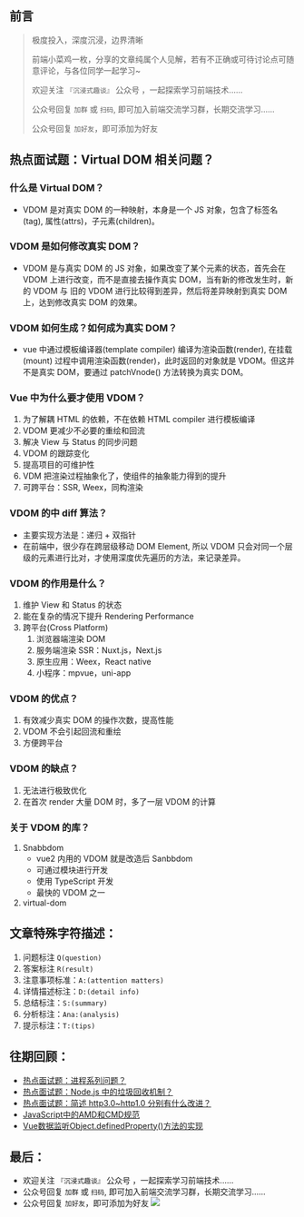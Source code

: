 ## 前言
>  极度投入，深度沉浸，边界清晰
>
>  前端小菜鸡一枚，分享的文章纯属个人见解，若有不正确或可待讨论点可随意评论，与各位同学一起学习~
>
>  欢迎关注 `『沉浸式趣谈』` 公众号 ，一起探索学习前端技术......
>
>  公众号回复 `加群` 或 `扫码`, 即可加入前端交流学习群，长期交流学习......
>
>  公众号回复 `加好友`，即可添加为好友

## 热点面试题：Virtual DOM 相关问题？
### 什么是 Virtual DOM？
-   VDOM 是对真实 DOM 的一种映射，本身是一个 JS 对象，包含了标签名(tag), 属性(attrs)，子元素(children)。

### VDOM 是如何修改真实 DOM？
-   VDOM 是与真实 DOM 的 JS 对象，如果改变了某个元素的状态，首先会在 VDOM 上进行改变，而不是直接去操作真实 DOM，当有新的修改发生时，新的 VDOM 与 旧的 VDOM 进行比较得到差异，然后将差异映射到真实 DOM 上，达到修改真实 DOM 的效果。

### VDOM 如何生成？如何成为真实 DOM？
-   vue 中通过模板编译器(template compiler) 编译为渲染函数(render), 在挂载(mount) 过程中调用渲染函数(render)，此时返回的对象就是 VDOM。但这并不是真实 DOM，要通过 patchVnode() 方法转换为真实 DOM。

### Vue 中为什么要才使用 VDOM？
1.  为了解耦 HTML 的依赖，不在依赖 HTML compiler 进行模板编译
2.  VDOM 更减少不必要的重绘和回流
3.  解决 View 与 Status 的同步问题
4.  VDOM 的跟踪变化
5.  提高项目的可维护性
6.  VDM 把渲染过程抽象化了，使组件的抽象能力得到的提升
7.  可跨平台：SSR, Weex，同构渲染

### VDOM 的中 diff 算法？
-   主要实现方法是：递归 + 双指针
-   在前端中，很少存在跨层级移动 DOM Element, 所以 VDOM 只会对同一个层级的元素进行比对，才使用深度优先遍历的方法，来记录差异。

###  VDOM 的作用是什么？
1.  维护 View 和 Status 的状态
2.  能在复杂的情况下提升 Rendering Performance
3.  跨平台(Cross Platform)
    1.  浏览器端渲染 DOM
    2.  服务端渲染 SSR：Nuxt.js，Next.js
    3.  原生应用：Weex，React native
    4.  小程序：mpvue，uni-app

### VDOM 的优点？
1.  有效减少真实 DOM 的操作次数，提高性能
2.  VDOM 不会引起回流和重绘
3.  方便跨平台

### VDOM 的缺点？
1.  无法进行极致优化
2.  在首次 render 大量 DOM 时，多了一层 VDOM 的计算

### 关于 VDOM 的库？
1.  Snabbdom
    -   vue2 内用的 VDOM 就是改造后 Sanbbdom
    -   可通过模块进行开发
    -   使用 TypeScript 开发
    -   最快的 VDOM 之一
2.  virtual-dom

## 文章特殊字符描述：
1. 问题标注 `Q(question)`
2. 答案标注 `R(result)`
3. 注意事项标准：`A:(attention matters)`
4. 详情描述标注：`D:(detail info)`
5. 总结标注：`S:(summary)`
6. 分析标注：`Ana:(analysis)`
7. 提示标注：`T:(tips)`

## 往期回顾：
-   [热点面试题：进程系列问题？](https://mp.weixin.qq.com/s/J5ayE5XJElBFzn38qo7ytQ)
-   [热点面试题：Node.js 中的垃圾回收机制？](https://mp.weixin.qq.com/s/Guku1ARej2ZHwnrbXxmJJA)
-   [热点面试题：简述 http3.0~http1.0 分别有什么改进？](https://mp.weixin.qq.com/s/LkOWiDj5O68T85-577_UPA)
-   [JavaScript中的AMD和CMD规范](https://mp.weixin.qq.com/s/LkOWiDj5O68T85-577_UPA)
-   [Vue数据监听Object.definedProperty()方法的实现](https://mp.weixin.qq.com/s/1inW5dSZv26eJTC39REMdg)

## 最后：
-   欢迎关注 `『沉浸式趣谈』` 公众号 ，一起探索学习前端技术......
-   公众号回复 `加群` 或 `扫码`, 即可加入前端交流学习群，长期交流学习......
-   公众号回复 `加好友`，即可添加为好友
![](https://soo.run/13bdt)
